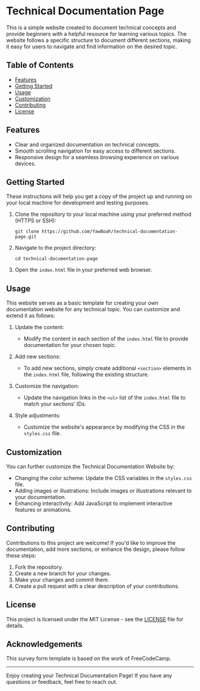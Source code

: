 # Technical Documentation Page

This is a simple website created to document technical concepts and provide beginners with a helpful resource for learning various topics. The website follows a specific structure to document different sections, making it easy for users to navigate and find information on the desired topic.

## Table of Contents

- [Features](#features)
- [Getting Started](#getting-started)
- [Usage](#usage)
- [Customization](#customization)
- [Contributing](#contributing)
- [License](#license)

## Features

- Clear and organized documentation on technical concepts.
- Smooth scrolling navigation for easy access to different sections.
- Responsive design for a seamless browsing experience on various devices.

## Getting Started

These instructions will help you get a copy of the project up and running on your local machine for development and testing purposes.

1. Clone the repository to your local machine using your preferred method (HTTPS or SSH):

   ```shell
   git clone https://github.com/YawBoah/technical-documentation-page.git
   ```

2. Navigate to the project directory:

   ```shell
   cd technical-documentation-page
   ```

3. Open the `index.html` file in your preferred web browser.

## Usage

This website serves as a basic template for creating your own documentation website for any technical topic. You can customize and extend it as follows:

1. Update the content:
   - Modify the content in each section of the `index.html` file to provide documentation for your chosen topic.

2. Add new sections:
   - To add new sections, simply create additional `<section>` elements in the `index.html` file, following the existing structure.

3. Customize the navigation:
   - Update the navigation links in the `<ul>` list of the `index.html` file to match your sections' IDs.

4. Style adjustments:
   - Customize the website's appearance by modifying the CSS in the `styles.css` file.

## Customization

You can further customize the Technical Documentation Website by:

- Changing the color scheme: Update the CSS variables in the `styles.css` file.
- Adding images or illustrations: Include images or illustrations relevant to your documentation.
- Enhancing interactivity: Add JavaScript to implement interactive features or animations.

## Contributing

Contributions to this project are welcome! If you'd like to improve the documentation, add more sections, or enhance the design, please follow these steps:

1. Fork the repository.
2. Create a new branch for your changes.
3. Make your changes and commit them.
4. Create a pull request with a clear description of your contributions.

## License

This project is licensed under the MIT License - see the [LICENSE](LICENSE) file for details.

## Acknowledgements
This survey form template is based on the work of FreeCodeCamp.

---

Enjoy creating your Technical Documentation Page! If you have any questions or feedback, feel free to reach out.
